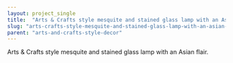 ```yaml
---
layout: project_single
title:  "Arts & Crafts style mesquite and stained glass lamp with an Asian flair."
slug: "arts-crafts-style-mesquite-and-stained-glass-lamp-with-an-asian-flair"
parent: "arts-and-crafts-style-decor"
---
```

Arts & Crafts style mesquite and stained glass lamp with an Asian flair.